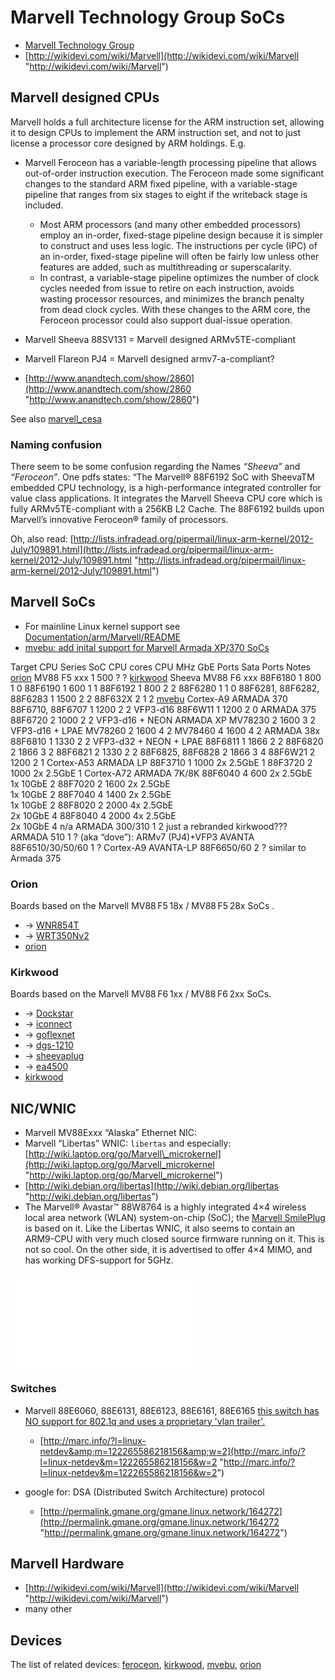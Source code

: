 # Marvell Technology Group SoCs

- [Marvell Technology Group](https://en.wikipedia.org/wiki/Marvell%20Technology%20Group "https://en.wikipedia.org/wiki/Marvell Technology Group")
- [http://wikidevi.com/wiki/Marvell](http://wikidevi.com/wiki/Marvell "http://wikidevi.com/wiki/Marvell")

## Marvell designed CPUs

Marvell holds a full architecture license for the ARM instruction set, allowing it to design CPUs to implement the ARM instruction set, and not to just license a processor core designed by ARM holdings. E.g.

- Marvell Feroceon has a variable-length processing pipeline that allows out-of-order instruction execution. The Feroceon made some significant changes to the standard ARM fixed pipeline, with a variable-stage pipeline that ranges from six stages to eight if the writeback stage is included.
  
  - Most ARM processors (and many other embedded processors) employ an in-order, fixed-stage pipeline design because it is simpler to construct and uses less logic. The instructions per cycle (IPC) of an in-order, fixed-stage pipeline will often be fairly low unless other features are added, such as multithreading or superscalarity.
  - In contrast, a variable-stage pipeline optimizes the number of clock cycles needed from issue to retire on each instruction, avoids wasting processor resources, and minimizes the branch penalty from dead clock cycles. With these changes to the ARM core, the Feroceon processor could also support dual-issue operation.
- Marvell Sheeva 88SV131 = Marvell designed ARMv5TE-compliant
- Marvell Flareon PJ4 = Marvell designed armv7-a-compliant?

<!--THE END-->

- [http://www.anandtech.com/show/2860](http://www.anandtech.com/show/2860 "http://www.anandtech.com/show/2860")

See also [marvell\_cesa](/docs/techref/hardware/cryptographic.hardware.accelerators#marvell_cesa "docs:techref:hardware:cryptographic.hardware.accelerators")

### Naming confusion

There seem to be some confusion regarding the Names *“Sheeva”* and *“Feroceon”*. One pdfs states: “The Marvell® 88F6192 SoC with SheevaTM embedded CPU technology, is a high-performance integrated controller for value class applications. It integrates the Marvell Sheeva CPU core which is fully ARMv5TE-compliant with a 256KB L2 Cache. The 88F6192 builds upon Marvell’s innovative Feroceon® family of processors.

Oh, also read: [http://lists.infradead.org/pipermail/linux-arm-kernel/2012-July/109891.html](http://lists.infradead.org/pipermail/linux-arm-kernel/2012-July/109891.html "http://lists.infradead.org/pipermail/linux-arm-kernel/2012-July/109891.html")

## Marvell SoCs

- For mainline Linux kernel support see [Documentation/arm/Marvell/README](https://git.kernel.org/cgit/linux/kernel/git/stable/linux-stable.git/tree/Documentation/arm/Marvell/README?h=linux-3.9.y "https://git.kernel.org/cgit/linux/kernel/git/stable/linux-stable.git/tree/Documentation/arm/Marvell/README?h=linux-3.9.y")
- [mvebu: add inital support for Marvell Armada XP/370 SoCs](https://git.openwrt.org/?p=openwrt%2Fopenwrt.git%3Ba%3Dcommit%3Bh%3D25475a095e "https://git.openwrt.org/?p=openwrt/openwrt.git;a=commit;h=25475a095e")

Target CPU Series SoC CPU cores CPU MHz GbE Ports Sata Ports Notes [orion](/toh/views/toh_dev_arch-target-cpu?dataflt%5Btarget%2A~%5D=orion "toh:views:toh_dev_arch-target-cpu") MV88 F5 xxx 1 500 ? ? [kirkwood](/toh/views/toh_dev_arch-target-cpu?dataflt%5Btarget%2A~%5D=kirkwood "toh:views:toh_dev_arch-target-cpu") Sheeva MV88 F6 xxx 88F6180 1 800 1 0 88F6190 1 600 1 1 88F6192 1 800 2 2 88F6280 1 1 0 88F6281, 88F6282, 88F6283 1 1500 2 2 88F632X 2 1 2 [mvebu](/toh/views/toh_dev_arch-target-cpu?dataflt%5Btarget%2A~%5D=mvebu "toh:views:toh_dev_arch-target-cpu") Cortex-A9 ARMADA 370 88F6710, 88F6707 1 1200 2 2 VFP3-d16 88F6W11 1 1200 2 0 ARMADA 375 88F6720 2 1000 2 2 VFP3-d16 + NEON ARMADA XP MV78230 2 1600 3 2 VFP3-d16 + LPAE MV78260 2 1600 4 2 MV78460 4 1600 4 2 ARMADA 38x 88F6810 1 1330 2 2 VFP3-d32 + NEON + LPAE 88F6811 1 1866 2 2 88F6820 2 1866 3 2 88F6821 2 1330 2 2 88F6825, 88F6828 2 1866 3 4 88F6W21 2 1200 2 1 Cortex-A53 ARMADA LP 88F3710 1 1000 2x 2.5GbE 1 88F3720 2 1000 2x 2.5GbE 1 Cortex-A72 ARMADA 7K/8K 88F6040 4 600 2x 2.5GbE  
1x 10GbE 2 88F7020 2 1600 2x 2.5GbE  
1x 10GbE 2 88F7040 4 1400 2x 2.5GbE  
1x 10GbE 2 88F8020 2 2000 4x 2.5GbE  
2x 10GbE 4 88F8040 4 2000 4x 2.5GbE  
2x 10GbE 4 n/a ARMADA 300/310 1 2 just a rebranded kirkwood??? ARMADA 510 1 ? (aka “dove”): ARMv7 (PJ4)+VFP3 AVANTA 88F6510/30/50/60 1 ? Cortex-A9 AVANTA-LP 88F6650/60 2 ? similar to Armada 375

### Orion

Boards based on the Marvell MV88 F5 18x / MV88 F5 28x SoCs .

- → [WNR854T](/toh/netgear/wnr854t "toh:netgear:wnr854t")
- → [WRT350Nv2](/toh/linksys/wrt350nv2 "toh:linksys:wrt350nv2")
- [orion](/tag/orion?do=showtag&tag=orion "tag:orion")

### Kirkwood

Boards based on the Marvell MV88 F6 1xx / MV88 F6 2xx SoCs.

- → [Dockstar](/toh/seagate/dockstar "toh:seagate:dockstar")
- → [iconnect](/toh/iomega/iconnect "toh:iomega:iconnect")
- → [goflexnet](/toh/seagate/goflexnet "toh:seagate:goflexnet")
- → [dgs-1210](/toh/d-link/dgs-1210 "toh:d-link:dgs-1210")
- → [sheevaplug](/toh/globalscale/sheevaplug "toh:globalscale:sheevaplug")
- → [ea4500](/toh/linksys/ea4500 "toh:linksys:ea4500")
- [kirkwood](/tag/kirkwood?do=showtag&tag=kirkwood "tag:kirkwood")

## NIC/WNIC

- Marvell MV88Exxx “Alaska” Ethernet NIC:
- Marvell “Libertas” WNIC: `libertas` and especially: [http://wiki.laptop.org/go/Marvell\_microkernel](http://wiki.laptop.org/go/Marvell_microkernel "http://wiki.laptop.org/go/Marvell_microkernel")
- [http://wiki.debian.org/libertas](http://wiki.debian.org/libertas "http://wiki.debian.org/libertas")
- The Marvell® Avastar™ 88W8764 is a highly integrated 4×4 wireless local area network (WLAN) system-on-chip (SoC); the [Marvell SmilePlug](/toh/globalscale/smileplug "toh:globalscale:smileplug") is based on it. Like the Libertas WNIC, it also seems to contain an ARM9-CPU with very much closed source firmware running on it. This is not so cool. On the other side, it is advertised to offer 4×4 MIMO, and has working DFS-support for 5GHz.

[![Marvell 4x4 MIMO](/lib/exe/fetch.php?w=400&tok=98635f&media=http%3A%2F%2Fwikidevi.com%2Fw%2Fimages%2F2%2F22%2FActiontec_TwinTower-1A_802DRN_shield_off.jpg "Marvell 4x4 MIMO")](/lib/exe/fetch.php?tok=39763c&media=http%3A%2F%2Fwikidevi.com%2Fw%2Fimages%2F2%2F22%2FActiontec_TwinTower-1A_802DRN_shield_off.jpg "http://wikidevi.com/w/images/2/22/Actiontec_TwinTower-1A_802DRN_shield_off.jpg")

### Switches

- Marvell 88E6060, 88E6131, 88E6123, 88E6161, 88E6165 [this switch has NO support for 802.1q and uses a proprietary 'vlan trailer'.](https://forum.openwrt.org/viewtopic.php?pid=49696#p49696 "https://forum.openwrt.org/viewtopic.php?pid=49696#p49696")
  
  - [http://marc.info/?l=linux-netdev&amp;m=122265586218156&amp;w=2](http://marc.info/?l=linux-netdev&m=122265586218156&w=2 "http://marc.info/?l=linux-netdev&m=122265586218156&w=2")
- google for: DSA (Distributed Switch Architecture) protocol
  
  - [http://permalink.gmane.org/gmane.linux.network/164272](http://permalink.gmane.org/gmane.linux.network/164272 "http://permalink.gmane.org/gmane.linux.network/164272")

## Marvell Hardware

- [http://wikidevi.com/wiki/Marvell](http://wikidevi.com/wiki/Marvell "http://wikidevi.com/wiki/Marvell")
- many other

## Devices

The list of related devices: [feroceon](/tag/feroceon?do=showtag&tag=feroceon "tag:feroceon"), [kirkwood](/tag/kirkwood?do=showtag&tag=kirkwood "tag:kirkwood"), [mvebu](/tag/mvebu?do=showtag&tag=mvebu "tag:mvebu"), [orion](/tag/orion?do=showtag&tag=orion "tag:orion")
